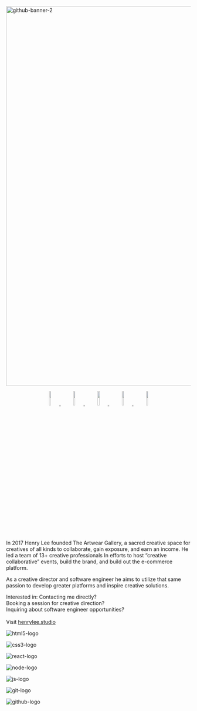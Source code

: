 # 

<a href = "https://henrylee.studio/"><a href = "https://henrylee.studio/">
<img width="1032" alt="github-banner-2" src="https://user-images.githubusercontent.com/101936420/171940001-352d1d91-92a6-410d-b768-c22ceebf646d.png"
alt = "Portfolio" alt = "Portfolio"></a>

<p align="center">
  <a href="https://henrylee.studio/" target="_blank">
    <img src="https://user-images.githubusercontent.com/101936420/172000054-7df36c23-7223-488f-8ecd-9f6bb4a79ff4.png" width="10%"/>
  </a>
&nbsp&nbsp
  <a href="https://www.linkedin.com/in/henry-lee-studio/" target="_blank">
    <img src="https://user-images.githubusercontent.com/101936420/172000064-68bffe39-7735-44bf-8b9e-5228913c5eed.png" width="10%"/>
  </a>
&nbsp&nbsp
  <a href="https://twitter.com/henryleestudio" target="_blank">
    <img src="https://user-images.githubusercontent.com/101936420/172000066-76823694-4946-4c18-9b6c-866c9428a49c.png" width="10%"/>
  </a>
&nbsp&nbsp
  <a href="https://angel.co/u/henry-lee-studio" target="_blank">
      <img src="https://user-images.githubusercontent.com/101936420/172000074-c75d3108-337c-4756-8a45-f05912613242.png" width="10%"/>
  </a>
&nbsp&nbsp
  <a href="https://docs.google.com/document/d/11bE3jL_fGmSpUj5IAVL7uvYC7NxaE7yJhx3ftZXw0As/edit" target="_blank">
      <img src="https://user-images.githubusercontent.com/101936420/172000081-20e4d8e7-7785-4e19-94a9-4be5cf40506c.png" width="10%"/>
  </a>
  </p>

In 2017 Henry Lee founded The Artwear Gallery, a sacred creative space for creatives of all kinds to collaborate, gain exposure, and earn an income. He led a team of 13+ creative professionals In efforts to host “creative collaborative” events, build the brand, and build out the e-commerce platform.

As a creative director and software engineer he aims to utilize that same passion to develop greater platforms and inspire creative solutions.

Interested in:
Contacting me directly? <br>
Booking a session for creative direction? <br>
Inquiring about software engineer opportunities? <br>
<br>
Visit <a href = "https://henrylee.studio/">henrylee.studio</a>

![html5-logo](https://user-images.githubusercontent.com/101936420/175752566-bcb24006-569a-4ed6-991d-25793db22dd3.png)

![css3-logo](https://user-images.githubusercontent.com/101936420/175752569-35e46914-6b83-4e30-9a56-95a21c11eb54.png)

![react-logo](https://user-images.githubusercontent.com/101936420/175752553-5e633f17-ad7e-4226-af52-66bcc23b79d6.png)

![node-logo](https://user-images.githubusercontent.com/101936420/175752559-35fd16cb-9972-451a-a2c5-ed6c2cdbbb5f.png)

![js-logo](https://user-images.githubusercontent.com/101936420/175752590-77571b58-d3bb-4d4f-b334-6e7b724c9f2e.png)

![git-logo](https://user-images.githubusercontent.com/101936420/175752599-1fed0463-9123-4573-95fe-193ea6a4b7af.png)

![github-logo](https://user-images.githubusercontent.com/101936420/175752607-96bf6364-e6ee-4d28-af4d-acf6f1f93203.png)


